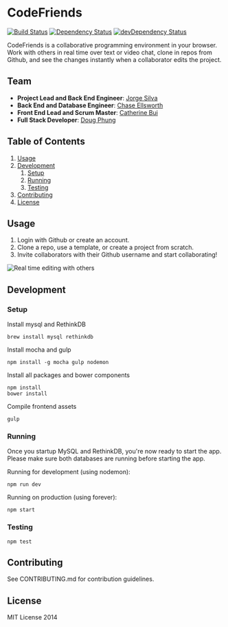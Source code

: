 CodeFriends
===========
[![Build Status](https://travis-ci.org/code-friends/CodeFriends.svg)](https://travis-ci.org/code-friends/CodeFriends) [![Dependency Status](https://david-dm.org/code-friends/CodeFriends.svg)](https://david-dm.org/code-friends/CodeFriends) [![devDependency Status](https://david-dm.org/code-friends/CodeFriends/dev-status.svg)](https://david-dm.org/code-friends/CodeFriends#info=devDependencies)

CodeFriends is a collaborative programming environment in your browser. Work with others in real time over text or video chat, clone in repos from Github, and see the changes instantly when a collaborator edits the project.

## Team

  - __Project Lead and Back End Engineer__: [Jorge Silva](https://github.com/thejsj/)
  - __Back End and Database Engineer__: [Chase Ellsworth](https://github.com/chaseme3/)
  - __Front End Lead and Scrum Master__: [Catherine Bui](https://github.com/gladwearefriends)
  - __Full Stack Developer__: [Doug Phung](https://github.com/floofydoug/)


## Table of Contents

  1. [Usage](#usage)
  1. [Development](#development)
      1. [Setup](#setup)
      1. [Running](#running)
      1. [Testing](#testing)
  1. [Contributing](#contributing)
  1. [License](#license)

## Usage
1. Login with Github or create an account.
1. Clone a repo, use a template, or create a project from scratch.
1. Invite collaborators with their Github username and start collaborating!

![Real time editing with others](http://codefriends.io/assets/img/landingScreenshots/videoScreenShot.png?raw=true "Real time editing")

## Development

### Setup

Install mysql and RethinkDB

```
brew install mysql rethinkdb
```

Install mocha and gulp

```
npm install -g mocha gulp nodemon
```

Install all packages and bower components

```
npm install
bower install
```

Compile frontend assets

```
gulp
```

### Running

Once you startup MySQL and RethinkDB, you're now ready to start the app. Please
make sure both databases are running before starting the app.

Running for development (using nodemon):
```
npm run dev
```

Running on production (using forever):
```
npm start
```

### Testing

```
npm test
```

## Contributing

See CONTRIBUTING.md for contribution guidelines.

## License
MIT License 2014
